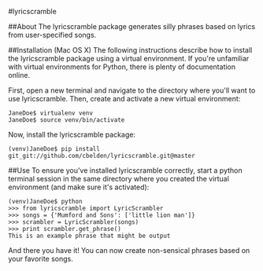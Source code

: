 #lyricscramble

##About
The lyricscramble package generates silly phrases based on lyrics from user-specified songs.

##Installation (Mac OS X)
The following instructions describe how to install the lyricscramble package using a
virtual environment. If you're unfamiliar with virtual environments for Python, there
is plenty of documentation online.

First, open a new terminal and navigate to the directory where you'll want to use lyricscramble. Then,
create and activate a new virtual environment:

    JaneDoe$ virtualenv venv
    JaneDoe$ source venv/bin/activate

Now, install the lyricscramble package:

    (venv)JaneDoe$ pip install git_git://github.com/cbelden/lyricscramble.git@master

##Use
To ensure you've installed lyricscramble correctly, start a python terminal session in the same
directory where you created the virtual environment (and make sure it's activated):

    (venv)JaneDoe$ python
    >>> from lyricscramble import LyricScrambler
    >>> songs = {'Mumford and Sons': ['little lion man']}
    >>> scrambler = LyricScrambler(songs)
    >>> print scrambler.get_phrase()
    This is an example phrase that might be output

And there you have it! You can now create non-sensical phrases based on your favorite songs.
